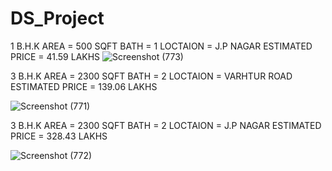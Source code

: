 # DS_Project

1 B.H.K 
AREA = 500 SQFT
BATH = 1
LOCTAION = J.P NAGAR
ESTIMATED PRICE = 41.59 LAKHS
![Screenshot (773)](https://github.com/SumedhMane/DS_Project/assets/112798190/342f7456-f437-4b22-bda8-2398173e55d5)

3 B.H.K 
AREA = 2300 SQFT
BATH = 2
LOCTAION = VARHTUR ROAD
ESTIMATED PRICE = 139.06 LAKHS

![Screenshot (771)](https://github.com/SumedhMane/DS_Project/assets/112798190/c86875cb-02f2-4a6a-9d26-f8b8457ba330)

3 B.H.K 
AREA = 2300 SQFT
BATH = 2
LOCTAION = J.P NAGAR
ESTIMATED PRICE = 328.43 LAKHS

![Screenshot (772)](https://github.com/SumedhMane/DS_Project/assets/112798190/0d636c15-3294-4a82-9650-493bad9141e7)
